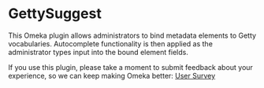 # GettySuggest
This Omeka plugin allows administrators to bind metadata elements to Getty vocabularies. Autocomplete functionality is then applied as the administrator types input into the bound element fields.

If you use this plugin, please take a moment to submit feedback about your experience, so we can keep making Omeka better: [User Survey](https://docs.google.com/forms/d/11wM4uPzJS9zvw-_6XFQVYtqhSqjrHqf-Fwz86sg1kjg/viewform?usp=send_form)
